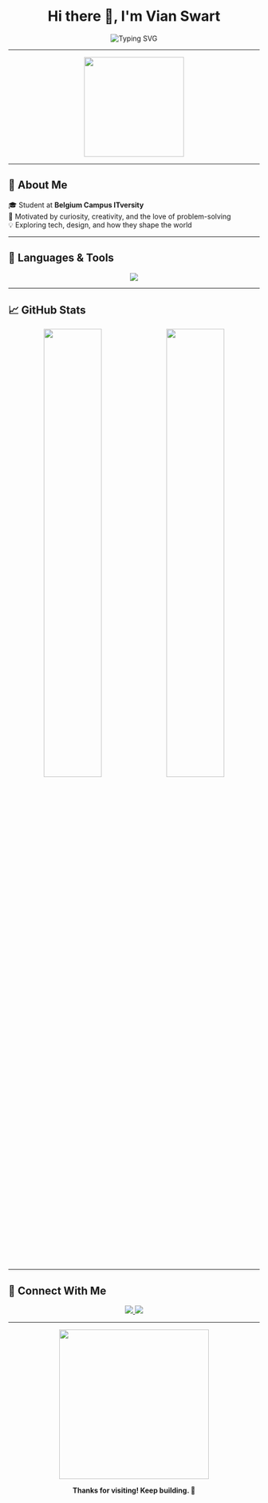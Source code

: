 <!-- PROFILE README FOR: Vian Swart -->

<h1 align="center">Hi there 👋, I'm Vian Swart</h1>

<p align="center">
  <img src="https://readme-typing-svg.herokuapp.com?font=Fira+Code&duration=3000&pause=1000&color=00F787&center=true&vCenter=true&width=435&lines=Tech+Explorer+%F0%9F%94%A5;Always+learning+new+things...;Building+with+code+%E2%9A%99%EF%B8%8F;Sharing+the+journey+%F0%9F%91%8D" alt="Typing SVG">
</p>

---

<div align="center">
  <img src="https://media.giphy.com/media/du3J3cXyzhj75IOgvA/giphy.gif" width="200" />
</div>

---

## 🧠 About Me

🎓 Student at **Belgium Campus ITversity**  
🎯 Motivated by curiosity, creativity, and the love of problem-solving  
💡 Exploring tech, design, and how they shape the world  

---

## 🧰 Languages & Tools

<p align="center">
  <img src="https://skillicons.dev/icons?i=html,css,js,python,git,github,vscode" />
</p>

---

## 📈 GitHub Stats

<p align="center">
  <img src="https://github-readme-stats.vercel.app/api?username=Vian-Swart&show_icons=true&theme=radical" width="48%">
  <img src="https://github-readme-streak-stats.herokuapp.com?user=Vian-Swart&theme=radical&hide_border=false" width="48%">
</p>

---

## 🔗 Connect With Me

<p align="center">
  <a href="mailto:swartvian@gmail.com">
    <img src="https://img.shields.io/badge/Gmail-D14836?style=for-the-badge&logo=gmail&logoColor=white" />
  </a>
  <a href="www.linkedin.com/in/vian-swart-52439136a">
    <img src="https://img.shields.io/badge/LinkedIn-0077B5?style=for-the-badge&logo=linkedin&logoColor=white" />
  </a>
</p>

---

<p align="center">
  <img src="https://media.giphy.com/media/l0HlSNOxJB956qwfK/giphy.gif" width="300" />
</p>

<p align="center">
  <b>Thanks for visiting! Keep building. 🚀</b>
</p>
